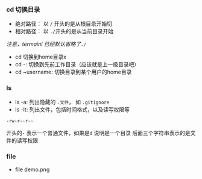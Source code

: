 ### cd 切换目录
- 绝对路径： 以 `/` 开头的是从根目录开始切
- 相对路径： 以 `./`开头的是从当前目录开始

*注意，termainl 已经默认省略了`./`*

- cd 切换到home目录x
- cd -: 切换到先前工作目录（应该就是上一级目录吧）
- cd ~username: 切换目录到某个用户的home目录


### ls
- ls -a: 列出隐藏的 `.文件`， 如 `.gitignore`
- ls -lt: 列出文件，包括时间格式，以及读写权限等

```
-rw-r--r--
```
开头的`-` 表示一个普通文件，如果是`d` 说明是一个目录
后面三个字符串表示的是文件的读写权限

### file
- file demo.png